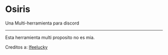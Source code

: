 # Osiris
Una Multi-herramienta para discord
________________________________________________

Esta herramienta multi proposito no es mia.

Creditos a: [Ifeelucky](https://github.com/ifeelucky)
